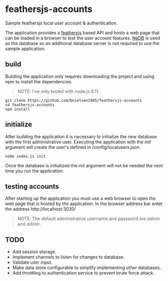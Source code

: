# feathersjs-accounts

Sample feathersjs local user account & authentication.

The application provides a [feathersjs](https://feathersjs.com/) based API and
hosts a web page that can be loaded in a browser to test the user account
features. [NeDB](https://github.com/louischatriot/nedb) is used as the
database so an additional database server is not required to use the sample
application.


## build

Building the application only requires downloading the project and using npm
to install the dependencies.

> NOTE: I've only tested with node.js 8.11

```shell
git clone https://github.com/bnielsen1965/feathersjs-accounts
cd feathersjs-accounts
npm install
```


## initialize

After building the application it is necessary to initialize the new database
with the first administrative user. Executing the application with the *init*
argument will create the user's defined in /config/localusers.json.

```shell
node index.js init
```

Once the database is initialized the init argument will not be needed the next
time you run the application.


## testing accounts

After starting up the application you must use a web browser to open the web
page that is hosted by the application. In the browser address bar enter the
address http://localhost:3030/

> NOTE: The default administrative username and password are *admin* and *admin*.


## TODO
- Add session storage.
- Implement channels to listen for changes to database.
- Validate user input.
- Make data store configurable to simplify implementing other databases.
- Add throttling to authentication service to prevent brute force attack.
